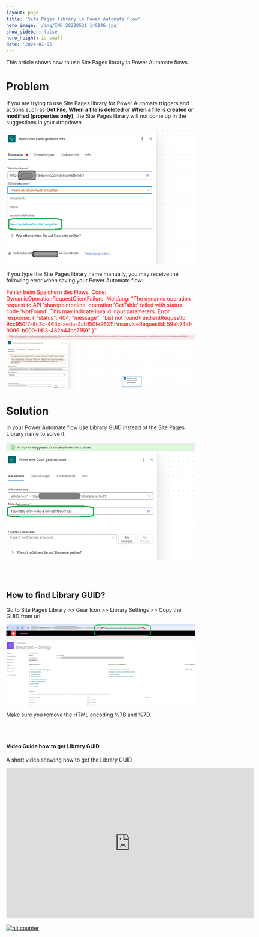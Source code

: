 ```yaml
---
layout: page
title: 'Site Pages library in Power Automate Flow'
hero_image: '/img/IMG_20220521_140146.jpg'
show_sidebar: false
hero_height: is-small
date: '2024-01-05'
---
```


This article shows how to use Site Pages library in Power Automate flows.

<h1> Problem </h1>

If you are trying to use Site Pages library for Power Automate triggers and actions such as **Get File**, **When a file is deleted** or **When a file is created or modified (properties only)**, the Site Pages library will not come up in the suggestions in your dropdown

<img src="/articles/img/PASitePages.png" width="600">


If you type the Site Pages library name manually, you may receive the following error when saving your Power Automate flow:

<span style="color:red">
Fehler beim Speichern des Flows. Code: DynamicOperationRequestClientFailure, Meldung: "The dynamic operation request to API 'sharepointonline' operation 'GetTable' failed with status code 'NotFound'. This may indicate invalid input parameters. Error response: { "status": 404, "message": "List not found\r\nclientRequestId: 9cc950f7-8c3c-464c-aeda-4ab150fe9631\r\nserviceRequestId: 59eb74a1-9096-b000-1d13-482b44bc7159" }".

</span>

<img src="/articles/img/PASitePages2.png" width="600">


<h1> Solution </h1>

In your Power Automate flow use Library GUID instead of the Site Pages Library name to solve it.

<img src="/articles/img/PASitePages3.png" width="600">


<br/><br/>

## How to find Library GUID?

Go to Site Pages Library >> Gear Icon >> Library Settings  >> Copy the GUID from url


<img src="/articles/img/PASitePages4.png" width="600">


Make sure you remove the HTML encoding %7B and %7D.


<br/><br/>

#### Video Guide how to get Library GUID

A short video showing how to get the Library GUID 

<iframe width="660" height="400" src="https://www.youtube.com/embed/rb2-SkWlN44" frameborder="0" allowfullscreen></iframe>






<!-- Default Statcounter code for PP Site Pages
https://powershellscripts.github.io/articles/en/PowerPlatform/sitepages/
-->
<script type="text/javascript">
var sc_project=13075445; 
var sc_invisible=1; 
var sc_security="25adc6d8"; 
var sc_client_storage="disabled"; 
</script>
<script type="text/javascript"
src="https://www.statcounter.com/counter/counter.js"
async></script>
<noscript><div class="statcounter"><a title="hit counter"
href="https://statcounter.com/" target="_blank"><img
class="statcounter"
src="https://c.statcounter.com/13075445/0/25adc6d8/1/"
alt="hit counter"
referrerPolicy="no-referrer-when-downgrade"></a></div></noscript>
<!-- End of Statcounter Code -->
